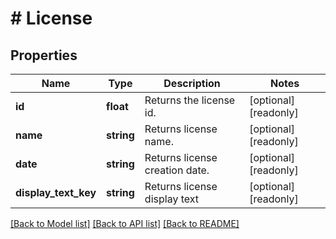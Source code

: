 # # License

## Properties

Name | Type | Description | Notes
------------ | ------------- | ------------- | -------------
**id** | **float** | Returns the license id. | [optional] [readonly]
**name** | **string** | Returns license name. | [optional] [readonly]
**date** | **string** | Returns license creation date. | [optional] [readonly]
**display_text_key** | **string** | Returns license display text | [optional] [readonly]

[[Back to Model list]](../../README.md#models) [[Back to API list]](../../README.md#endpoints) [[Back to README]](../../README.md)
